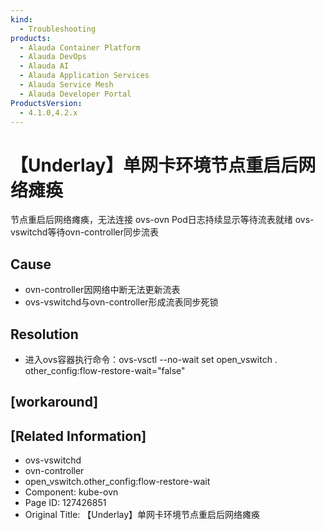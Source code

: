 ```yaml
---
kind:
  - Troubleshooting
products:
  - Alauda Container Platform
  - Alauda DevOps
  - Alauda AI
  - Alauda Application Services
  - Alauda Service Mesh
  - Alauda Developer Portal
ProductsVersion:
  - 4.1.0,4.2.x
---
```

<!-- A type of document that involves encountering a fault, diagnosing it, performing root cause analysis, and providing solutions. -->

# 【Underlay】单网卡环境节点重启后网络瘫痪

节点重启后网络瘫痪，无法连接 ovs-ovn Pod日志持续显示等待流表就绪 ovs-vswitchd等待ovn-controller同步流表

## Cause
- ovn-controller因网络中断无法更新流表
- ovs-vswitchd与ovn-controller形成流表同步死锁

## Resolution
- 进入ovs容器执行命令：ovs-vsctl --no-wait set open_vswitch . other_config:flow-restore-wait="false"

## [workaround]

## [Related Information]
- ovs-vswitchd
- ovn-controller
- open_vswitch.other_config:flow-restore-wait
- Component: kube-ovn
- Page ID: 127426851
- Original Title: 【Underlay】单网卡环境节点重启后网络瘫痪
